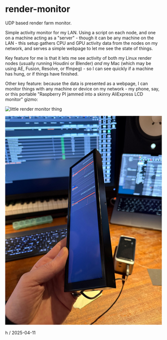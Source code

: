 # render-monitor
UDP based render farm monitor.

Simple activity monitor for my LAN. Using a script on each node, and one on a machine acting as a "server" - though it can be any machine on the LAN - this setup gathers CPU and GPU activity data from the nodes on my network, and serves a simple webpage to let me see the state of things. 

Key feature for me is that it lets me see activity of both my Linux render nodes (usually running Houdini or Blender) *and* my Mac (which may be using AE, Fusion, Resolve, or ffmpeg) - so I can see quickly if a machine has hung, or if things have finished.

Other key feature: because the data is presented as a webpage, I can monitor things with any machine or device on my network - my phone, say, or this portable "Raspberry PI jammed into a skinny AliExpress LCD monitor" gizmo:

![little render monitor thing](https://github.com/howiemnet/render-monitor/blob/main/images/WhatsApp%20Image%202025-04-09%20at%2009.52.21%20.jpeg)

![little render monitor thing angle view](https://github.com/howiemnet/render-monitor/blob/main/images/WhatsApp%20Image%202025-04-09%20at%2009.52.21%20(1).jpeg)

h / 2025-04-11
